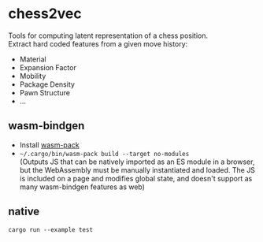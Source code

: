 # chess2vec
Tools for computing latent representation of a chess position.  
Extract hard coded features from a given move history:

- Material
- Expansion Factor
- Mobility
- Package Density
- Pawn Structure
- ...


## wasm-bindgen

- Install [wasm-pack](https://rustwasm.github.io/wasm-pack/installer/)
- ```~/.cargo/bin/wasm-pack build --target no-modules```  
(Outputs JS that can be natively imported as an ES module in a browser, but the WebAssembly must be manually instantiated and loaded.
The JS is included on a page and modifies global state, and doesn't support as many wasm-bindgen features as web)

## native

``cargo run --example test``